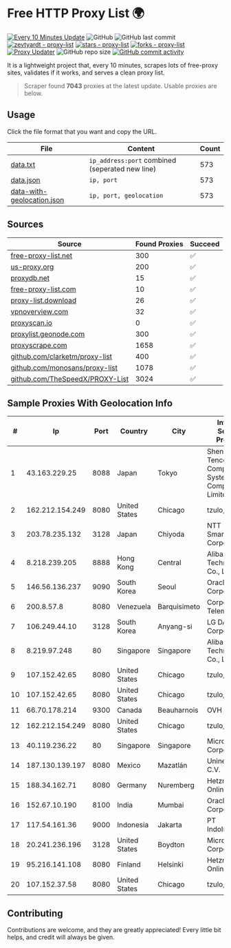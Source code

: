 
# Free HTTP Proxy List 🌍

[![Every 10 Minutes Update](https://github.com/mertguvencli/http-proxy-list/actions/workflows/main.yml/badge.svg?branch=main)](https://github.com/mertguvencli/http-proxy-list/actions/workflows/main.yml)
![GitHub](https://img.shields.io/github/license/mertguvencli/http-proxy-list)
![GitHub last commit](https://img.shields.io/github/last-commit/mertguvencli/http-proxy-list)
[![zevtyardt - proxy-list](https://img.shields.io/static/v1?label=zevtyardt&message=proxy-list&color=blue&logo=github)](https://github.com/zevtyardt/proxy-list "Go to GitHub repo")
[![stars - proxy-list](https://img.shields.io/github/stars/zevtyardt/proxy-list?style=social)](https://github.com/zevtyardt/proxy-list)
[![forks - proxy-list](https://img.shields.io/github/forks/zevtyardt/proxy-list?style=social)](https://github.com/zevtyardt/proxy-list)
[![Proxy Updater](https://github.com/zevtyardt/proxy-list/workflows/Proxy%20Updater/badge.svg)](https://github.com/zevtyardt/proxy-list/actions?query=workflow:"Proxy+Updater")
![GitHub repo size](https://img.shields.io/github/repo-size/zevtyardt/proxy-list)
[![GitHub commit activity](https://img.shields.io/github/commit-activity/m/zevtyardt/proxy-list?logo=commits)](https://github.com/zevtyardt/proxy-list/commits/main)

It is a lightweight project that, every 10 minutes, scrapes lots of free-proxy sites, validates if it works, and serves a clean proxy list.

> Scraper found **7043** proxies at the latest update. Usable proxies are below.

## Usage

Click the file format that you want and copy the URL.

|File|Content|Count|
|----|-------|-----|
|[data.txt](https://raw.githubusercontent.com/mertguvencli/http-proxy-list/main/proxy-list/data.txt)|`ip_address:port` combined (seperated new line)|573|
|[data.json](https://raw.githubusercontent.com/mertguvencli/http-proxy-list/main/proxy-list/data.json)|`ip, port`|573|
|[data-with-geolocation.json](https://raw.githubusercontent.com/mertguvencli/http-proxy-list/main/proxy-list/data-with-geolocation.json)|`ip, port, geolocation`|573|

## Sources

|Source|Found Proxies|Succeed|
|------|-------------|-------|
|[free-proxy-list.net](https://free-proxy-list.net)|300|✅|
|[us-proxy.org](https://www.us-proxy.org)|200|✅|
|[proxydb.net](http://proxydb.net)|15|✅|
|[free-proxy-list.com](https://free-proxy-list.com/?page=&port=&type%5B%5D=http&type%5B%5D=https&up_time=0&search=Search)|10|✅|
|[proxy-list.download](https://www.proxy-list.download/HTTP)|26|✅|
|[vpnoverview.com](https://vpnoverview.com/privacy/anonymous-browsing/free-proxy-servers)|32|✅|
|[proxyscan.io](https://www.proxyscan.io)|0|✅|
|[proxylist.geonode.com](https://proxylist.geonode.com/api/proxy-list?limit=300&page=1&sort_by=lastChecked&sort_type=desc&protocols=http,https)|300|✅|
|[proxyscrape.com](https://api.proxyscrape.com/v2/?request=displayproxies&protocol=http&timeout=10000&country=all&ssl=all&anonymity=all)|1658|✅|
|[github.com/clarketm/proxy-list](https://raw.githubusercontent.com/clarketm/proxy-list/master/proxy-list-raw.txt)|400|✅|
|[github.com/monosans/proxy-list](https://raw.githubusercontent.com/monosans/proxy-list/main/proxies/http.txt)|1078|✅|
|[github.com/TheSpeedX/PROXY-List](https://raw.githubusercontent.com/TheSpeedX/PROXY-List/master/http.txt)|3024|✅|


## Sample Proxies With Geolocation Info

|#|Ip|Port|Country|City|Internet Service Provider|
|-|--|----|-------|----|-------------------------|
|1|43.163.229.25|8088|Japan|Tokyo|Shenzhen Tencent Computer Systems Company Limited|
|2|162.212.154.249|8080|United States|Chicago|tzulo, inc.|
|3|203.78.235.132|3128|Japan|Chiyoda|NTT SmartConnect Corporation|
|4|8.218.239.205|8888|Hong Kong|Central|Alibaba (US) Technology Co., Ltd.|
|5|146.56.136.237|9090|South Korea|Seoul|Oracle Corporation|
|6|200.8.57.8|8080|Venezuela|Barquisimeto|Corporación Telemic C.A.|
|7|106.249.44.10|3128|South Korea|Anyang-si|LG DACOM Corporation|
|8|8.219.97.248|80|Singapore|Singapore|Alibaba (US) Technology Co., Ltd.|
|9|107.152.42.65|8080|United States|Chicago|tzulo, inc.|
|10|107.152.42.65|8080|United States|Chicago|tzulo, inc.|
|11|66.70.178.214|9300|Canada|Beauharnois|OVH SAS|
|12|162.212.154.249|8080|United States|Chicago|tzulo, inc.|
|13|40.119.236.22|80|Singapore|Singapore|Microsoft Corporation|
|14|187.130.139.197|8080|Mexico|Mazatlán|Uninet S.A. de C.V.|
|15|188.34.162.71|8080|Germany|Nuremberg|Hetzner Online GmbH|
|16|152.67.10.190|8100|India|Mumbai|Oracle Corporation|
|17|117.54.161.36|9000|Indonesia|Jakarta|PT IndoInternet|
|18|20.241.236.196|3128|United States|Boydton|Microsoft Corporation|
|19|95.216.141.108|8080|Finland|Helsinki|Hetzner Online GmbH|
|20|107.152.37.58|8080|United States|Chicago|tzulo, inc.|



## Contributing

Contributions are welcome, and they are greatly appreciated! Every
little bit helps, and credit will always be given.

